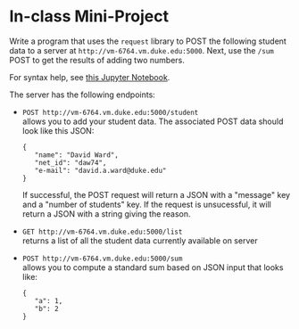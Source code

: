 # In-class Mini-Project

Write a program that uses the `request` library to POST the following student
data to a server at `http://vm-6764.vm.duke.edu:5000`.  Next, use the `/sum`
POST to get the results of adding two numbers.

For syntax help, see [this Jupyter Notebook](/Resources/WebServices/requests.ipynb).

The server has the following endpoints:

* `POST http://vm-6764.vm.duke.edu:5000/student`  
allows you to add your
student data.  The associated POST data should look like this JSON:  
    ```
    {
       "name": "David Ward",
       "net_id": "daw74",
       "e-mail": "david.a.ward@duke.edu"
    }
    ```  
  If successful, the POST request will return a JSON with a "message" key and a
"number of students" key.  If the request is unsucessful, it will return a
JSON with a string giving the reason.

* `GET http://vm-6764.vm.duke.edu:5000/list`  
returns a list of all the student data currently available on server

* `POST http://vm-6764.vm.duke.edu:5000/sum`  
allows you to compute a standard sum based on JSON input that looks like:
  ```
  {
     "a": 1,
     "b": 2
  }
  ```